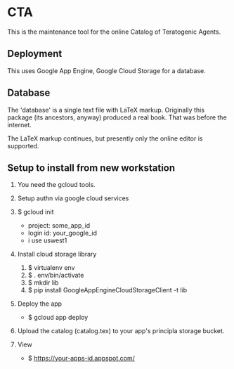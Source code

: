 # CTA

This is the maintenance tool for the online Catalog of Teratogenic Agents.

## Deployment

This uses Google App Engine, Google Cloud Storage for a database.

## Database

The 'database' is a single text file with LaTeX markup.  Originally this package (its ancestors, anyway) 
produced a real book.  That was before the internet.  

The LaTeX markup continues, but presently only the online editor is supported.

## Setup to install from new workstation

1. You need the gcloud tools.
2. Setup authn via google cloud services
3. $ gcloud init
    * project: some_app_id
    * login id: your_google_id
    * i use uswest1

4. Install cloud storage library
    1. $ virtualenv env
    2. $ . env/bin/activate
    3. $ mkdir lib
    4. $ pip install GoogleAppEngineCloudStorageClient -t lib

5. Deploy the app
    * $ gcloud app deploy

6. Upload the catalog (catalog.tex) to your app's principla storage bucket.

7. View
    * $ https://your-apps-id.appspot.com/


